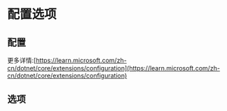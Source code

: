 # 配置选项


## 配置

更多详情:[https://learn.microsoft.com/zh-cn/dotnet/core/extensions/configuration](https://learn.microsoft.com/zh-cn/dotnet/core/extensions/configuration)


## 选项

